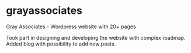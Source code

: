 # grayassociates
Gray Associates - Wordpress website with 20+ pages


Took part in designing and developing the website with complex roadmap. Added blog with possibility to add new posts.
